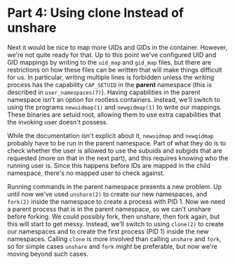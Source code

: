 # Part 4: Using clone Instead of unshare

Next it would be nice to map more UIDs and GIDs in the container. However, we're
not quite ready for that. Up to this point we've configured UID and GID mappings
by writing to the `uid_map` and `gid_map` files, but there are restrictions on
how these files can be written that will make things difficult for us. In
particular, writing multiple lines is forbidden unless the writing process has
the capability `CAP_SETUID` in the **parent** namespace (this is described in
`user_namespaces(7)`). Having capabilities in the parent namespace isn't an
option for rootless containers. Instead, we'll switch to using the programs
`newuidmap(1)` and `newgidmap(1)` to write our mappings. These binaries are
setuid root, allowing them to use extra capabilities that the invoking user
doesn't possess.

While the documentation isn't explicit about it, `newuidmap` and `newgidmap`
probably have to be run in the parent namespace. Part of what they do is to
check whether the user is allowed to use the subuids and subgids that are
requested (more on that in the next part), and this requires knowing who the
running user is. Since this happens before IDs are mapped in the child
namespace, there's no mapped user to check against.

Running commands in the parent namespace presents a new problem. Up until now
we've used `unshare(2)` to create our new namespaces, and `fork(2)` inside the
namespace to create a process with PID 1. Now we need a parent process that is
in the parent namespace, so we can't unshare before forking. We could possibly
fork, then unshare, then fork again, but this will start to get messy. Instead,
we'll switch to using `clone(2)` to create our namespaces and to create the
first process (PID 1) inside the new namespaces. Calling `clone` is more
involved than calling `unshare` and `fork`, so for simple cases `unshare` and
`fork` might be preferable, but now we're moving beyond such cases.
